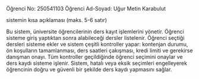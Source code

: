 Öğrenci No: 250541103
Öğrenci Ad-Soyad: Uğur Metin Karabulut

sistemin kısa açıklaması (maks. 5-6 satır)


Bu sistem, üniversite öğrencilerinin ders kayıt işlemlerini yönetir. 
Öğrenci sisteme giriş yaptıktan sonra alabileceği dersler listelenir. 
Öğrenci seçtiği dersleri sisteme ekler ve sistem çeşitli kontroller yapar: kontenjan durumu, ön koşulların tamamlanması, 
ders saatleri çakışması, kredi limiti ve gerekirse danışman onayı. 
Tüm kontroller geçildiğinde öğrenci seçimini onaylar ve ders kaydı sisteme işlenir. 
Sistem, hatalı veya eksik seçimleri engelleyerek öğrencinin doğru ve güvenli bir şekilde ders kaydı yapmasını sağlar.

